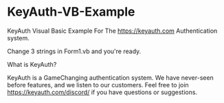 # KeyAuth-VB-Example
KeyAuth Visual Basic Example For The https://keyauth.com Authentication system.

Change 3 strings in Form1.vb and you're ready.

What is KeyAuth?

KeyAuth is a GameChanging authentication system. We have never-seen before features, and we listen to our customers. Feel free to join https://keyauth.com/discord/ if you have questions or suggestions.
